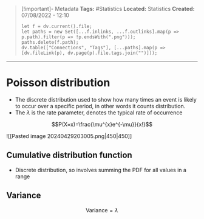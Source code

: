 > [!important]- Metadata
> **Tags:** #Statistics 
> **Located:** Statistics
> **Created:** 07/08/2022 - 12:10
> ```dataviewjs
> let f = dv.current().file;
> let paths = new Set([...f.inlinks, ...f.outlinks].map(p => p.path).filter(p => !p.endsWith(".png")));
> paths.delete(f.path);
> dv.table(["Connections", "Tags"], [...paths].map(p => [dv.fileLink(p), dv.page(p).file.tags.join("")]));
> ```

___
# Poisson distribution
- The discrete distribution used to show how many times an event is likely to occur over a specific period, in other words it counts distribution. 
- The $\lambda$ is the rate parameter, denotes the typical rate of occurrence

$$P(X=x)=\frac{\mu^{x}e^{-\mu}}{x!}$$



![[Pasted image 20240429203005.png|450|450]]


## Cumulative distribution function 
- Discrete distribution, so involves summing the PDF for all values in a range 


## Variance 
$$\text{Variance}=\lambda$$